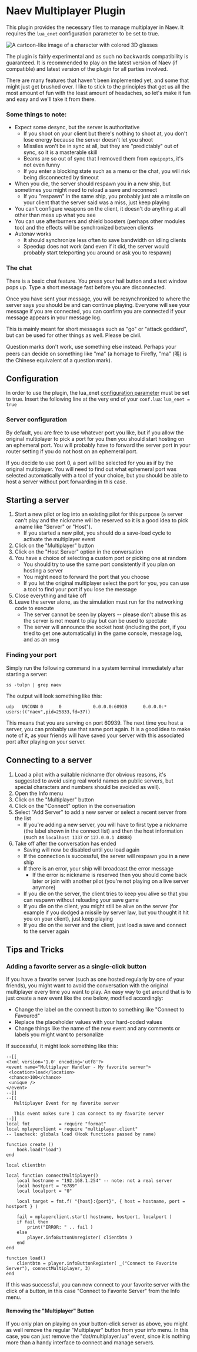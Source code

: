 # Naev Multiplayer Plugin

This plugin provides the necessary files to manage multiplayer in Naev. It requires the `lua_enet` configuration parameter to be set to true.

![A cartoon-like image of a character with colored 3D glasses](gfx/vn/characters/pers_mpauth.png?raw=true "The Original Multiplayer")

The plugin is fairly experimental and as such no backwards compatibility is guaranteed. It is recommended to play on the latest version of Naev (if compatible) and latest version of the plugin for all parties involved.

There are many features that haven't been implemented yet, and some that might just get brushed over. I like to stick to the principles that get us all the most amount of fun with the least amount of headaches, so let's make it fun and easy and we'll take it from there.

### Some things to note:

- Expect some desync, but the server is authoritative 
    - If you shoot on your client but there's nothing to shoot at, you don't lose energy because the server doesn't let you shoot
    - Missiles won't be in sync at all, but they are "predictably" out of sync, so it is a masterable skill
    - Beams are so out of sync that I removed them from `equipopts`, it's not even funny
    - If you enter a blocking state such as a menu or the chat, you will risk being disconnected by timeout
- When you die, the server should respawn you in a new ship, but sometimes you might need to reload a save and reconnect
    - If you "respawn" in the same ship, you probably just ate a missile on your client that the server said was a miss, just keep playing
- You can't configure weapons on the client, it doesn't do anything at all other than mess up what you see
- You can use afterburners and shield boosters (perhaps other modules too) and the effects will be synchronized between clients
- Autonav works 
    - It should synchronize less often to save bandwidth on idling clients
    - Speedup does not work (and even if it did, the server would probably start teleporting you around or ask you to respawn)

### The chat

There is a basic chat feature. You press your hail button and a text window pops up. Type a short message fast before you are disconnected.

Once you have sent your message, you will be resynchronized to where the server says you should be and can continue playing.
Everyone will see your message if you are connected, you can confirm you are connected if your message appears in your message log.

This is mainly meant for short messages such as "go" or "attack goddard", but can be used for other things as well. Please be civil.

Question marks don't work, use something else instead. Perhaps your peers can decide on something like "ma" (a homage to Firefly, "ma" (嗎) is the Chinese equivalent of a question mark).

## Configuration

In order to use the plugin, the lua\_enet [configuration parameter](https://github.com/naev/naev/wiki/FAQ#where-is-conflua-stored) must be set to true.
Insert the following line at the very end of your `conf.lua`: `lua_enet = true`

### Server configuration

By default, you are free to use whatever port you like, but if you allow the original multiplayer to pick a port for you then you should start hosting on an ephemeral port.
You will probably have to forward the server port in your router setting if you do not host on an ephemeral port.

If you decide to use port 0, a port will be selected for you as if by the original multiplayer. You will need to find out what ephemeral port was selected automatically with a tool of your choice, but you should be able to host a server without port forwarding in this case.

## Starting a server

1. Start a new pilot or log into an existing pilot for this purpose (a server can't play and the nickname will be reserved so it is a good idea to pick a name like "Server" or "Host").
    - If you started a new pilot, you should do a save-load cycle to activate the multiplayer event
2. Click on the "Multiplayer" button
3. Click on the "Host Server" option in the conversation
4. You have a choice of selecting a custom port or picking one at random
    - You should try to use the same port consistently if you plan on hosting a server
    - You might need to forward the port that you choose
    - If you let the original multiplayer select the port for you, you can use a tool to find your port if you lose the message
5. Close everything and take off
6. Leave the server alone, as the simulation must run for the networking code to execute
    - The server cannot be seen by players -- please don't abuse this as the server is not meant to play but can be used to spectate
    - The server will announce the socket host (including the port, if you tried to get one automatically) in the game console, message log, and as an `omsg`

### Finding your port

Simply run the following command in a system terminal immediately after starting a server:

    ss -tulpn | grep naev

The output will look something like this:

    udp   UNCONN 0      0            0.0.0.0:60939      0.0.0.0:*    users:(("naev",pid=25833,fd=37))

This means that you are serving on port 60939. The next time you host a server, you can probably use that same port again. It is a good idea to make note of it, as your friends will have saved your server with this associated port after playing on your server.

## Connecting to a server

1. Load a pilot with a suitable nickname (for obvious reasons, it's suggested to avoid using real world names on public servers, but special characters and numbers should be avoided as well).
2. Open the Info menu
3. Click on the "Multiplayer" button
4. Click on the "Connect" option in the conversation
5. Select "Add Server" to add a new server or select a recent server from the list
    - If you're adding a new server, you will have to first type a nickname (the label shown in the connect list) and then the host information (such as `localhost 1337` or `127.0.0.1 48888`)
6. Take off after the conversation has ended
    - Saving will now be disabled until you load again
    - If the connection is successful, the server will respawn you in a new ship
    - If there is an error, your ship will broadcast the error message
        - If the error is: nickname is reserved then you should come back later or join with another pilot (you're not playing on a live server anymore)
    - If you die on the server, the client tries to keep you alive so that you can respawn without reloading your save game
    - If you die on the client, you might still be alive on the server (for example if you dodged a missile by server law, but you thought it hit you on your client), just keep playing
    - If you die on the server and the client, just load a save and connect to the server again

## Tips and Tricks

### Adding a favorite server as a single-click button

If you have a favorite server (such as one hosted regularly by one of your friends), you might want to avoid the conversation with the original multiplayer every time you want to play. An easy way to get around that is to just create a new event like the one below, modified accordingly:
- Change the label on the connect button to something like "Connect to Favoured"
- Replace the placeholder values with your hard-coded values
- Change things like the name of the new event and any comments or labels you might want to personalize

If successful, it might look something like this:

    --[[
    <?xml version='1.0' encoding='utf8'?>
    <event name="Multiplayer Handler - My favorite server">
     <location>load</location>
     <chance>100</chance>
     <unique />
    </event>
    --]]
    --[[
       Multiplayer Event for my favorite server

       This event makes sure I can connect to my favorite server
    --]]
    local fmt           = require "format"
    local mplayerclient = require "multiplayer.client"
    -- luacheck: globals load (Hook functions passed by name)

    function create ()
        hook.load("load")
    end

    local clientbtn

    local function connectMultiplayer()
        local hostname = "192.168.1.254" -- note: not a real server
        local hostport = "6789"
        local localport = "0"

        local target = fmt.f( "{host}:{port}", { host = hostname, port = hostport } )

        fail = mplayerclient.start( hostname, hostport, localport )
        if fail then
            print("ERROR: " .. fail )
        else
            player.infoButtonUnregister( clientbtn )
        end
    end

    function load()
        clientbtn = player.infoButtonRegister( _("Connect to Favorite Server"), connectMultiplayer, 3)
    end

If this was successful, you can now connect to your favorite server with the click of a button, in this case "Connect to Favorite Server" from the Info menu.

#### Removing the "Multiplayer" Button

If you only plan on playing on your button-click server as above, you might as well remove the regular "Multiplayer" button from your info menu. In this case, you can just remove the "dat/multiplayer.lua" event, since it is nothing more than a handy interface to connect and manage servers.

